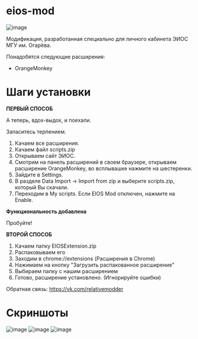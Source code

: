 # eios-mod

![image](https://user-images.githubusercontent.com/61388196/188303919-6463359d-f6fb-40fb-8180-e7d0887f4133.png)


Модификация, разработанная специально для личного кабинета ЭИОС МГУ им. Огарёва.

Понадобятся следующие расширения:

- OrangeMonkey

# Шаги установки

**ПЕРВЫЙ СПОСОБ**

А теперь, вдох-выдох, и поехали.

Запаситесь терпением.



1. Качаем все расширения.
2. Качаем файл scripts.zip
3. Открываем сайт ЭИОС.
4. Смотрим на панель расширений в своем браузере, открываем расширение OrangeMonkey, во всплывашке нажмите на шестеренки.
6. Зайдите в Settings.
7. В разделе Data Import -> Import from zip и выберите scripts.zip, который Вы скачали.
8. Переходим в My scripts. Если EIOS Mod отключен, нажмите на Enable.


**Функциональность добавлена**


Пробуйте!

**ВТОРОЙ СПОСОБ**

1. Качаем папку EIOSExtension.zip
2. Распаковываем его
3. Заходим в chrome://extensions (Расширения в Chrome)
4. Нажимаем на кнопку "Загрузить распакованное расширение"
5. Выбираем папку с нашим расширением
6. Готово, расширение установлено. (Игнорируйте ошибки)

Обратная связь: https://vk.com/relativemodder

# Скриншоты
![image](https://user-images.githubusercontent.com/61388196/188303934-3f45a04a-3b5d-4f71-8a75-a80aaa2d9d3f.png)
![image](https://user-images.githubusercontent.com/61388196/188303950-829313ca-af17-43e3-a43c-f6ce8f57166c.png)
![image](https://user-images.githubusercontent.com/61388196/188303952-f0e97307-8431-40dd-8cea-5e7c1bdc1a5b.png)

